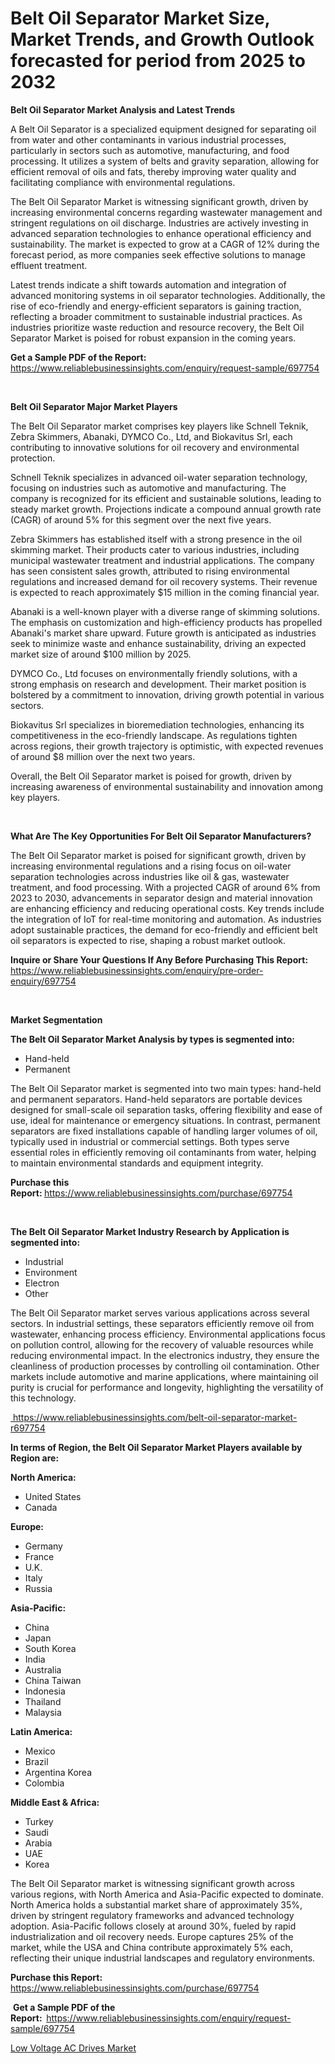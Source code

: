 <p><h1>Belt Oil Separator Market Size, Market Trends, and Growth Outlook forecasted for period from 2025 to 2032</h1></p><p><strong>Belt Oil Separator Market Analysis and Latest Trends</strong></p>
<p><p>A Belt Oil Separator is a specialized equipment designed for separating oil from water and other contaminants in various industrial processes, particularly in sectors such as automotive, manufacturing, and food processing. It utilizes a system of belts and gravity separation, allowing for efficient removal of oils and fats, thereby improving water quality and facilitating compliance with environmental regulations.</p><p>The Belt Oil Separator Market is witnessing significant growth, driven by increasing environmental concerns regarding wastewater management and stringent regulations on oil discharge. Industries are actively investing in advanced separation technologies to enhance operational efficiency and sustainability. The market is expected to grow at a CAGR of 12% during the forecast period, as more companies seek effective solutions to manage effluent treatment.</p><p>Latest trends indicate a shift towards automation and integration of advanced monitoring systems in oil separator technologies. Additionally, the rise of eco-friendly and energy-efficient separators is gaining traction, reflecting a broader commitment to sustainable industrial practices. As industries prioritize waste reduction and resource recovery, the Belt Oil Separator Market is poised for robust expansion in the coming years.</p></p>
<p><strong>Get a Sample PDF of the Report:&nbsp;</strong> <a href="https://www.reliablebusinessinsights.com/enquiry/request-sample/697754?utm_campaign=3288&utm_medium=2&utm_source=Github&utm_content=ia&utm_term=23032025&utm_id=belt-oil-separator">https://www.reliablebusinessinsights.com/enquiry/request-sample/697754</a></p>
<p>&nbsp;</p>
<p><strong>Belt Oil Separator Major Market Players</strong></p>
<p><p>The Belt Oil Separator market comprises key players like Schnell Teknik, Zebra Skimmers, Abanaki, DYMCO Co., Ltd, and Biokavitus Srl, each contributing to innovative solutions for oil recovery and environmental protection.</p><p>Schnell Teknik specializes in advanced oil-water separation technology, focusing on industries such as automotive and manufacturing. The company is recognized for its efficient and sustainable solutions, leading to steady market growth. Projections indicate a compound annual growth rate (CAGR) of around 5% for this segment over the next five years.</p><p>Zebra Skimmers has established itself with a strong presence in the oil skimming market. Their products cater to various industries, including municipal wastewater treatment and industrial applications. The company has seen consistent sales growth, attributed to rising environmental regulations and increased demand for oil recovery systems. Their revenue is expected to reach approximately $15 million in the coming financial year.</p><p>Abanaki is a well-known player with a diverse range of skimming solutions. The emphasis on customization and high-efficiency products has propelled Abanaki's market share upward. Future growth is anticipated as industries seek to minimize waste and enhance sustainability, driving an expected market size of around $100 million by 2025.</p><p>DYMCO Co., Ltd focuses on environmentally friendly solutions, with a strong emphasis on research and development. Their market position is bolstered by a commitment to innovation, driving growth potential in various sectors.</p><p>Biokavitus Srl specializes in bioremediation technologies, enhancing its competitiveness in the eco-friendly landscape. As regulations tighten across regions, their growth trajectory is optimistic, with expected revenues of around $8 million over the next two years.</p><p>Overall, the Belt Oil Separator market is poised for growth, driven by increasing awareness of environmental sustainability and innovation among key players.</p></p>
<p>&nbsp;</p>
<p><strong>What Are The Key Opportunities For Belt Oil Separator Manufacturers?</strong></p>
<p><p>The Belt Oil Separator market is poised for significant growth, driven by increasing environmental regulations and a rising focus on oil-water separation technologies across industries like oil & gas, wastewater treatment, and food processing. With a projected CAGR of around 6% from 2023 to 2030, advancements in separator design and material innovation are enhancing efficiency and reducing operational costs. Key trends include the integration of IoT for real-time monitoring and automation. As industries adopt sustainable practices, the demand for eco-friendly and efficient belt oil separators is expected to rise, shaping a robust market outlook.</p></p>
<p><strong>Inquire or Share Your Questions If Any Before Purchasing This Report:</strong> <a href="https://www.reliablebusinessinsights.com/enquiry/pre-order-enquiry/697754?utm_campaign=3288&utm_medium=2&utm_source=Github&utm_content=ia&utm_term=23032025&utm_id=belt-oil-separator">https://www.reliablebusinessinsights.com/enquiry/pre-order-enquiry/697754</a></p>
<p>&nbsp;</p>
<p><strong>Market Segmentation</strong></p>
<p><strong>The Belt Oil Separator Market Analysis by types is segmented into:</strong></p>
<p><ul><li>Hand-held</li><li>Permanent</li></ul></p>
<p><p>The Belt Oil Separator market is segmented into two main types: hand-held and permanent separators. Hand-held separators are portable devices designed for small-scale oil separation tasks, offering flexibility and ease of use, ideal for maintenance or emergency situations. In contrast, permanent separators are fixed installations capable of handling larger volumes of oil, typically used in industrial or commercial settings. Both types serve essential roles in efficiently removing oil contaminants from water, helping to maintain environmental standards and equipment integrity.</p></p>
<p><strong>Purchase this Report:&nbsp;</strong><a href="https://www.reliablebusinessinsights.com/purchase/697754?utm_campaign=3288&utm_medium=2&utm_source=Github&utm_content=ia&utm_term=23032025&utm_id=belt-oil-separator">https://www.reliablebusinessinsights.com/purchase/697754</a></p>
<p>&nbsp;</p>
<p><strong>The Belt Oil Separator Market Industry Research by Application is segmented into:</strong></p>
<p><ul><li>Industrial</li><li>Environment</li><li>Electron</li><li>Other</li></ul></p>
<p><p>The Belt Oil Separator market serves various applications across several sectors. In industrial settings, these separators efficiently remove oil from wastewater, enhancing process efficiency. Environmental applications focus on pollution control, allowing for the recovery of valuable resources while reducing environmental impact. In the electronics industry, they ensure the cleanliness of production processes by controlling oil contamination. Other markets include automotive and marine applications, where maintaining oil purity is crucial for performance and longevity, highlighting the versatility of this technology.</p></p>
<p><a href="https://www.reliablebusinessinsights.com/belt-oil-separator-market-r697754?utm_campaign=3288&utm_medium=2&utm_source=Github&utm_content=ia&utm_term=23032025&utm_id=belt-oil-separator">&nbsp;https://www.reliablebusinessinsights.com/belt-oil-separator-market-r697754</a></p>
<p><strong>In terms of Region, the Belt Oil Separator Market Players available by Region are:</strong></p>
<p>
    <p> <strong> North America: </strong>
        <ul>
            <li>United States</li>
            <li>Canada</li>
        </ul>
        </p> 
    <p> <strong> Europe: </strong>
        <ul>
            <li>Germany</li>
            <li>France</li>
            <li>U.K.</li>
            <li>Italy</li>
            <li>Russia</li>
        </ul>
        </p> 
    <p> <strong> Asia-Pacific: </strong>
        <ul>
            <li>China</li>
            <li>Japan</li>
            <li>South Korea</li>
            <li>India</li>
            <li>Australia</li>
            <li>China Taiwan</li>
            <li>Indonesia</li>
            <li>Thailand</li>
            <li>Malaysia</li>
        </ul>
        </p> 
    <p> <strong> Latin America: </strong>
        <ul>
            <li>Mexico</li>
            <li>Brazil</li>
            <li>Argentina Korea</li>
            <li>Colombia</li>
        </ul>
        </p> 
    <p> <strong> Middle East & Africa: </strong>
        <ul>
            <li>Turkey</li>
            <li>Saudi</li>
            <li>Arabia</li>
            <li>UAE</li>
            <li>Korea</li>
        </ul>
    </p>
    </p>
<p><p>The Belt Oil Separator market is witnessing significant growth across various regions, with North America and Asia-Pacific expected to dominate. North America holds a substantial market share of approximately 35%, driven by stringent regulatory frameworks and advanced technology adoption. Asia-Pacific follows closely at around 30%, fueled by rapid industrialization and oil recovery needs. Europe captures 25% of the market, while the USA and China contribute approximately 5% each, reflecting their unique industrial landscapes and regulatory environments.</p></p>
<p><strong>Purchase this Report: </strong><a href="https://www.reliablebusinessinsights.com/purchase/697754?utm_campaign=3288&utm_medium=2&utm_source=Github&utm_content=ia&utm_term=23032025&utm_id=belt-oil-separator">https://www.reliablebusinessinsights.com/purchase/697754</a></p>
<p>&nbsp;<strong>Get a Sample PDF of the Report:&nbsp;&nbsp;</strong><a href="https://www.reliablebusinessinsights.com/enquiry/request-sample/697754?utm_campaign=3288&utm_medium=2&utm_source=Github&utm_content=ia&utm_term=23032025&utm_id=belt-oil-separator">https://www.reliablebusinessinsights.com/enquiry/request-sample/697754</a></p>
<p><strong></strong></p>
<p><p><a href="https://github.com/shamyzinniwl/Market-Research-Report-List-1/blob/main/low-voltage-ac-drives-market.md?utm_campaign=3288&utm_medium=2&utm_source=Github&utm_content=ia&utm_term=23032025&utm_id=belt-oil-separator">Low Voltage AC Drives Market</a></p></p>